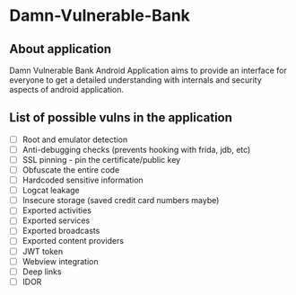 # Damn-Vulnerable-Bank

## About application
Damn Vulnerable Bank Android Application aims to provide an interface for everyone to get a detailed understanding with internals and security aspects of android application.

## List of possible vulns in the application

- [ ] Root and emulator detection
- [ ] Anti-debugging checks (prevents hooking with frida, jdb, etc)
- [ ] SSL pinning - pin the certificate/public key
- [ ] Obfuscate the entire code
- [ ] Hardcoded sensitive information
- [ ] Logcat leakage
- [ ] Insecure storage (saved credit card numbers maybe)
- [ ] Exported activities
- [ ] Exported services
- [ ] Exported broadcasts
- [ ] Exported content providers
- [ ] JWT token
- [ ] Webview integration
- [ ] Deep links
- [ ] IDOR
